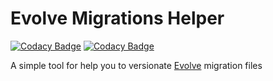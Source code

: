 # Evolve Migrations Helper
[![Codacy Badge](https://api.codacy.com/project/badge/Grade/d26a83a7802345b6808e7719094aa01c)](https://app.codacy.com/manual/odair-pedro/evolve-migrations-helper?utm_source=github.com&utm_medium=referral&utm_content=odair-pedro/evolve-migrations-helper&utm_campaign=Badge_Grade_Dashboard)
[![Codacy Badge](https://app.codacy.com/project/badge/Grade/7488611f1ef7439896580ce81828a7d7)](https://www.codacy.com/manual/odair-pedro/evolve-migrations-helper?utm_source=github.com&amp;utm_medium=referral&amp;utm_content=odair-pedro/evolve-migrations-helper&amp;utm_campaign=Badge_Grade)

A simple tool for help you to versionate [Evolve](https://github.com/lecaillon/Evolve) migration files
